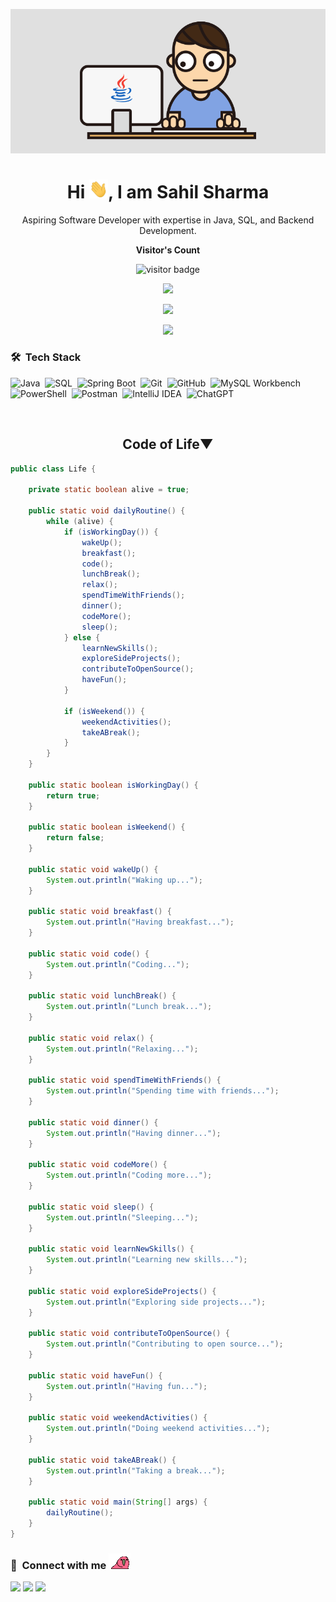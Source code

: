 <p align="center">
  <img src="https://github.com/Sahil-me/Sahil-me/blob/main/New.gif?raw=true" width="700">
</p>
<h1 align="center">Hi <img src="https://github.com/Sahil-me/Sahil-me/blob/main/Hi.gif?raw=true" width="30px" height="30px">, I am Sahil Sharma</h1>

<p align="center" width="150px">Aspiring Software Developer with expertise in Java, SQL, and Backend Development.</p>




<p align="center"><b>Visitor's Count</b></p>
<p align="center"><img src="https://profile-counter.glitch.me/Sahil-me/count.svg" alt="visitor badge"/></p>
<p align="center"><img src="https://github-readme-stats.vercel.app/api/top-langs/?username=Sahil-me&layout=compact&hide=TSQL&theme=chartreuse-dark"></p>
<p align="center" ><img src="https://github-readme-stats.vercel.app/api?username=Sahil-me&count_private=true&show_icons=true&theme=chartreuse-dark&include_all_commits=true" width="400"></p> 
<p align="center" ><img src="https://github-readme-streak-stats.herokuapp.com/?user=Sahil-me&theme=chartreuse-dark"></p>

### 🛠 &nbsp;Tech Stack

![Java](https://img.shields.io/badge/-Java-05122A?style=flat&logo=openjdk&logoColor=FFA518)&nbsp;
![SQL](https://img.shields.io/badge/-SQL-05122A?style=flat&logo=MySQL&logoColor=4479A1)&nbsp;
![Spring Boot](https://img.shields.io/badge/-SpringBoot-05122A?style=flat&logo=springboot&logoColor=6DB33F)&nbsp;
![Git](https://img.shields.io/badge/-Git-05122A?style=flat&logo=git)&nbsp;
![GitHub](https://img.shields.io/badge/-GitHub-05122A?style=flat&logo=github)&nbsp;
![MySQL Workbench](https://img.shields.io/badge/-MySQL%20Workbench-05122A?style=flat&logo=mysql&logoColor=4479A1)&nbsp;
![PowerShell](https://img.shields.io/badge/-PowerShell-05122A?style=flat&logo=powershell&logoColor=5391FE)&nbsp;
![Postman](https://img.shields.io/badge/-Postman-05122A?style=flat&logo=postman&logoColor=FF6C37)&nbsp;
![IntelliJ IDEA](https://img.shields.io/badge/-IntelliJ%20IDEA-05122A?style=flat&logo=intellij-idea&logoColor=000000)&nbsp;
![ChatGPT](https://img.shields.io/badge/-ChatGPT-05122A?style=flat&logo=openai&logoColor=00A67E)&nbsp;

<br>
                  
<h2 align="center">
    <b>Code of Life&#9660;</b>
</h2>
  
```Java
public class Life {

    private static boolean alive = true;

    public static void dailyRoutine() {
        while (alive) {
            if (isWorkingDay()) {
                wakeUp();
                breakfast();
                code();
                lunchBreak();
                relax();
                spendTimeWithFriends();
                dinner();
                codeMore();
                sleep();
            } else {
                learnNewSkills();
                exploreSideProjects();
                contributeToOpenSource();
                haveFun();
            }

            if (isWeekend()) {
                weekendActivities();
                takeABreak();
            }
        }
    }

    public static boolean isWorkingDay() {
        return true; 
    }

    public static boolean isWeekend() {
        return false; 
    }

    public static void wakeUp() {
        System.out.println("Waking up...");
    }

    public static void breakfast() {
        System.out.println("Having breakfast...");
    }

    public static void code() {
        System.out.println("Coding...");
    }

    public static void lunchBreak() {
        System.out.println("Lunch break...");
    }

    public static void relax() {
        System.out.println("Relaxing...");
    }

    public static void spendTimeWithFriends() {
        System.out.println("Spending time with friends...");
    }

    public static void dinner() {
        System.out.println("Having dinner...");
    }

    public static void codeMore() {
        System.out.println("Coding more...");
    }

    public static void sleep() {
        System.out.println("Sleeping...");
    }

    public static void learnNewSkills() {
        System.out.println("Learning new skills...");
    }

    public static void exploreSideProjects() {
        System.out.println("Exploring side projects...");
    }

    public static void contributeToOpenSource() {
        System.out.println("Contributing to open source...");
    }

    public static void haveFun() {
        System.out.println("Having fun...");
    }

    public static void weekendActivities() {
        System.out.println("Doing weekend activities...");
    }

    public static void takeABreak() {
        System.out.println("Taking a break...");
    }

    public static void main(String[] args) {
        dailyRoutine();
    }
}
```

### :link: &nbsp;Connect with me  <img src="https://github.com/Sahil-me/Sahil-me/blob/main/asyncparrot.gif?raw=true">

<p align="left">
<!-- <a href="https://www.linkedin.com/in/sahil-me"><img src="https://img.shields.io/badge/-LinkedIn-0077B5?style=for-the-badge&logo=Linkedin&logoColor=white"/></a> -->
<a href="mailto:Sharmasahil201912@gmail.com"><img src="https://img.shields.io/badge/-Email-D14836?style=for-the-badge&logo=Gmail&logoColor=white"/></a>
<a href="https://t.me/mesahilsharma"><img src="https://img.shields.io/badge/-Telegram-0088cc?style=for-the-badge&logo=Telegram&logoColor=white"/></a>
<a href="https://leetcode.com/Sahil_Sharma_07/"><img src="https://img.shields.io/badge/-LeetCode-FFA116?style=for-the-badge&logo=LeetCode&logoColor=white"/></a>
<!-- <a href="https://x.com/sahil12_me"><img src="https://img.shields.io/badge/-X-000000?style=for-the-badge&logo=X&logoColor=white"/></a>
<a href="https://instagram.com/sahil12.me"><img src="https://img.shields.io/badge/-Instagram-E4405F?style=for-the-badge&logo=instagram&logoColor=white"/></a> -->
</p>
